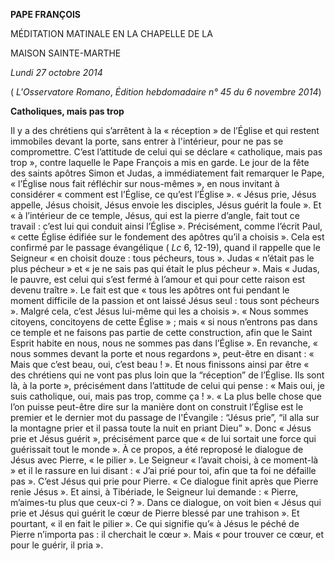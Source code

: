 **PAPE FRANÇOIS**

MÉDITATION MATINALE EN LA CHAPELLE DE LA

MAISON SAINTE-MARTHE

*Lundi 27 octobre 2014*

( *L'Osservatore Romano*, *Édition hebdomadaire n° 45 du 6 novembre 2014*)

**Catholiques, mais pas trop**

Il y a des chrétiens qui s’arrêtent à la « réception » de l’Église et qui restent immobiles devant la porte, sans entrer à l'intérieur, pour ne pas se compromettre. C’est l’attitude de celui qui se déclare « catholique, mais pas trop », contre laquelle le Pape François a mis en garde. Le jour de la fête des saints apôtres Simon et Judas, a immédiatement fait remarquer le Pape, « l’Église nous fait réfléchir sur nous-mêmes », en nous invitant à considérer « comment est l’Église, ce qu’est l’Église ». « Jésus prie, Jésus appelle, Jésus choisit, Jésus envoie les disciples, Jésus guérit la foule ». Et « à l’intérieur de ce temple, Jésus, qui est la pierre d’angle, fait tout ce travail : c’est lui qui conduit ainsi l’Église ». Précisément, comme l’écrit Paul, « cette Église édifiée sur le fondement des apôtres qu’il a choisis ». Cela est confirmé par le passage évangélique ( *Lc* 6, 12-19), quand il rappelle que le Seigneur « en choisit douze : tous pécheurs, tous ». Judas « n’était pas le plus pécheur » et « je ne sais pas qui était le plus pécheur ». Mais « Judas, le pauvre, est celui qui s’est fermé à l’amour et qui pour cette raison est devenu traître ». Le fait est que « tous les apôtres ont fui pendant le moment difficile de la passion et ont laissé Jésus seul : tous sont pécheurs ». Malgré cela, c’est Jésus lui-même qui les a choisis ». « Nous sommes citoyens, concitoyens de cette Église » ; mais « si nous n’entrons pas dans ce temple et ne faisons pas partie de cette construction, afin que le Saint Esprit habite en nous, nous ne sommes pas dans l’Église ». En revanche, « nous sommes devant la porte et nous regardons », peut-être en disant : « Mais que c’est beau, oui, c’est beau ! ». Et nous finissons ainsi par être « des chrétiens qui ne vont pas plus loin que la “réception” de l’Église. Ils sont là, à la porte », précisément dans l’attitude de celui qui pense : « Mais oui, je suis catholique, oui, mais pas trop, comme ça ! ». « La plus belle chose que l’on puisse peut-être dire sur la manière dont on construit l’Église est le premier et le dernier mot du passage de l'Évangile : “Jésus prie”, “il alla sur la montagne prier et il passa toute la nuit en priant Dieu” ». Donc « Jésus prie et Jésus guérit », précisément parce que « de lui sortait une force qui guérissait tout le monde ». À ce propos, a été reproposé le dialogue de Jésus avec Pierre, « le pilier ». Le Seigneur « l’avait choisi, à ce moment-là » et il le rassure en lui disant : « J’ai prié pour toi, afin que ta foi ne défaille pas ». C’est Jésus qui prie pour Pierre. « Ce dialogue finit après que Pierre renie Jésus ». Et ainsi, à Tibériade, le Seigneur lui demande : « Pierre, m’aimes-tu plus que ceux-ci ? ». Dans ce dialogue, on voit bien « Jésus qui prie et Jésus qui guérit le cœur de Pierre blessé par une trahison ». Et pourtant, « il en fait le pilier ». Ce qui signifie qu’« à Jésus le péché de Pierre n’importa pas : il cherchait le cœur ». Mais « pour trouver ce cœur, et pour le guérir, il pria ».